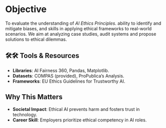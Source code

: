 # **Objective**
To evaluate the understanding of *AI Ethics Principles*. ability to identify and mitigate biases, and skills in applying ethical frameworks to real-world scenarios.
We aim at analyzing case studies, audit systems and propose solutions to ethical dilemmas.

## 🛠🛠 **Tools & Resources**
- **Libraries**: AI Fairness 360, Pandas, Matplotlib.
- **Datasets**: COMPAS (provided), ProPublica’s Analysis.
- **Frameworks**: EU Ethics Guidelines for Trustworthy AI.

## **Why This Matters**
- **Societal Impact**: Ethical AI prevents harm and fosters trust in technology.
- **Career Skill**: Employers prioritize ethical competency in AI roles.
